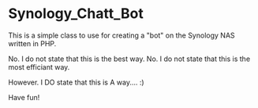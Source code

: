 # Synology_Chatt_Bot
This is a simple class to use for creating a "bot" on the Synology NAS written in PHP.

No. I do not state that this is the best way.
No. I do not state that this is the most efficiant way.

However. I DO state that this is A way.... :)

Have fun!
